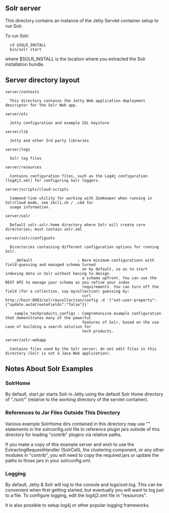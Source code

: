 <!--
 Licensed to the Apache Software Foundation (ASF) under one or more
 contributor license agreements.  See the NOTICE file distributed with
 this work for additional information regarding copyright ownership.
 The ASF licenses this file to You under the Apache License, Version 2.0
 (the "License"); you may not use this file except in compliance with
 the License.  You may obtain a copy of the License at

     http://www.apache.org/licenses/LICENSE-2.0

 Unless required by applicable law or agreed to in writing, software
 distributed under the License is distributed on an "AS IS" BASIS,
 WITHOUT WARRANTIES OR CONDITIONS OF ANY KIND, either express or implied.
 See the License for the specific language governing permissions and
 limitations under the License.
-->

Solr server
------------

This directory contains an instance of the Jetty Servlet container setup to 
run Solr.

To run Solr:

```
  cd $SOLR_INSTALL
  bin/solr start
```

where $SOLR_INSTALL is the location where you extracted the Solr installation bundle.

Server directory layout
-----------------------

```
server/contexts

  This directory contains the Jetty Web application deployment descriptor for the Solr Web app.

server/etc

  Jetty configuration and example SSL keystore

server/lib

  Jetty and other 3rd party libraries

server/logs

  Solr log files

server/resources

  Contains configuration files, such as the Log4j configuration (log4j2.xml) for configuring Solr loggers.

server/scripts/cloud-scripts

  Command-line utility for working with ZooKeeper when running in SolrCloud mode, see zkcli.sh / .cmd for
  usage information.

server/solr

  Default solr.solr.home directory where Solr will create core directories; must contain solr.xml

server/solr/configsets

  Directories containing different configuration options for running Solr.

    _default                    : Bare minimum configurations with field-guessing and managed schema turned
                                  on by default, so as to start indexing data in Solr without having to design
                                  a schema upfront. You can use the REST API to manage your schema as you refine your index
                                  requirements. You can turn off the field (for a collection, say mycollection) guessing by:
                                  curl http://host:8983/solr/mycollection/config -d '{"set-user-property": {"update.autoCreateFields":"false"}}'

    sample_techproducts_configs : Comprehensive example configuration that demonstrates many of the powerful
                                  features of Solr, based on the use case of building a search solution for
                                  tech products.

server/solr-webapp

  Contains files used by the Solr server; do not edit files in this directory (Solr is not a Java Web application).
```

Notes About Solr Examples
--------------------------

### SolrHome

By default, start.jar starts Solr in Jetty using the default Solr Home
directory of "./solr/" (relative to the working directory of the servlet 
container).

### References to Jar Files Outside This Directory

Various example SolrHome dirs contained in this directory may use "<lib>"
statements in the solrconfig.xml file to reference plugin jars outside of 
this directory for loading "contrib" plugins via relative paths.  

If you make a copy of this example server and wish to use the 
ExtractingRequestHandler (SolrCell), the clustering component,
or any other modules in "contrib", you will need to
copy the required jars or update the paths to those jars in your 
solrconfig.xml.

### Logging

By default, Jetty & Solr will log to the console and logs/solr.log. This can
be convenient when first getting started, but eventually you will want to
log just to a file. To configure logging, edit the log4j2.xml file in
"resources".
 
It is also possible to setup log4j or other popular logging frameworks.

